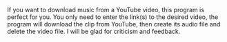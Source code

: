 If you want to download music from a YouTube video, this program is perfect for you. 
You only need to enter the link(s) to the desired video, the program will download the clip from YouTube, then create its audio file and delete the video file. 
I will be glad for criticism and feedback.
